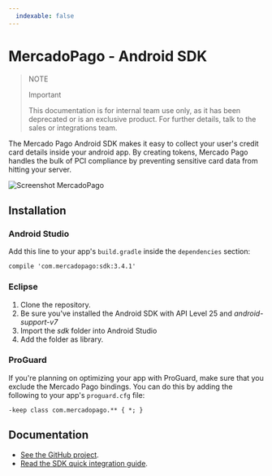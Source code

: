 ```yaml
---
  indexable: false
---
```

# MercadoPago - Android SDK

> NOTE
>
> Important
>
> This documentation is for internal team use only,  as it has been deprecated or is an exclusive product. For further details, talk to the sales or integrations team.

The Mercado Pago Android SDK makes it easy to collect your user's credit card details inside your android app. By creating tokens, Mercado Pago handles the bulk of PCI compliance by preventing sensitive card data from hitting your server.

![Screenshot MercadoPago](images/sdk/android.png)

## Installation

### Android Studio

Add this line to your app's `build.gradle` inside the `dependencies` section:

    compile 'com.mercadopago:sdk:3.4.1'

### Eclipse

1. Clone the repository.
2. Be sure you've installed the Android SDK with API Level 25 and _android-support-v7_
3. Import the _sdk_ folder into Android Studio
4. Add the folder as library.

### ProGuard

If you're planning on optimizing your app with ProGuard, make sure that you exclude the Mercado Pago bindings. You can do this by adding the following to your app's `proguard.cfg` file:

    -keep class com.mercadopago.** { *; }

## Documentation

+ [See the GitHub project](https://github.com/mercadopago/px-android).
+ [Read the SDK quick integration guide](https://www.mercadopago[FAKER][URL][DOMAIN]/developers/en/guides/online-payments/mobile-checkout/introduction).
